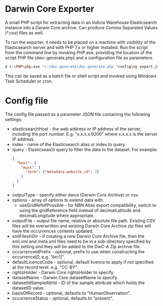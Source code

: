 # Darwin Core Exporter

A small PHP script for extracting data in an Indicia Warehouse Elasticsearch instance into a
Darwin Core archive. Can produce Comma Separated Values (*.csv) files as well.

To run the exporter, it needs to be placed on a machine with visibility of the Elasticsearch server
and with PHP 7.x or higher installed. Run the script from the command line by invoking PHP.exe,
providing the location of the script PHP file (dwc-generate.php) and a configuration file as
parameters.

```bash
$ c:\PHP\php.exe "c:\dwc-generate\dwc-generate.php "config\my export.json"
```

This can be saved as a batch file or shell script and invoked using Windows Task Scheduler or cron.

# Config file

The config file passed as a parameter JSON file containing the following settings:

* elasticsearchHost - the web address or IP address of the server, including the port number. E.g.
  "x.x.x.x:9200" where x.x.x.x is the server IP address.
* index - name of the Elasticsearch alias or index to query.
* query - Elasticsearch query to filter the data to the dataset. For example:
  ```json
  {
    "bool": {
      "must": {
        "term": {"metadata.website.id": 2}
      }
    }
  }
  ```
* outputType - specify either dwca (Darwin Core Archive) or csv.
* options - array of options to extend data with.
  * useGridRefsIfPossible - for NBN Atlas export compatibility, switch to using the gridReference
    field instead of decimalLatitude and decimalLongitude where appropriate.
* outputFile - output file name, relative or absolute file path. Existing CSV files will be
  overwritten and existing Darwin Core Archive zip files will have the occurrences contents
  updated.
* xmlFilesInDir - if creating a new Darwin Core Archive file, then the eml.xml and meta.xml files
  need to be in a sub-directory specified by this setting and they will be added to the DwC-A Zip
  archive file.
* occurrenceIdPrefix - optional, prefix to use when constructing the occurrenceID, e.g. "brc1|".
* defaultLicenceCode - optional, default licence to apply if not specified at the record level.
  e.g. "CC-BY".
* rightsHolder - Darwin Core rightsHolder to specify.
* datasetName - Darwin Core datasetName to specify.
* datasetIdSampleAttrId - ID of the sample attribute which holds the datasetID value.
* basisOfRecord - optional, defaults to "HumanObservation".
* occurrenceStatus - optional, defaults to "present".